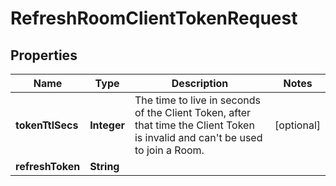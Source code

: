 

# RefreshRoomClientTokenRequest


## Properties

| Name | Type | Description | Notes |
|------------ | ------------- | ------------- | -------------|
|**tokenTtlSecs** | **Integer** | The time to live in seconds of the Client Token, after that time the Client Token is invalid and can&#39;t be used to join a Room. |  [optional] |
|**refreshToken** | **String** |  |  |



